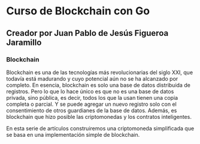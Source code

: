 # Curso de Blockchain con Go

## Creador por Juan Pablo de Jesús Figueroa Jaramillo

### Blockchain

Blockchain es una de las tecnologías más revolucionarias del siglo XXI, que todavía está madurando y cuyo potencial aún no se ha alcanzado por completo. En esencia, blockchain es solo una base de datos distribuida de registros. Pero lo que lo hace único es que no es una base de datos privada, sino pública, es decir, todos los que la usan tienen una copia completa o parcial. Y se puede agregar un nuevo registro solo con el consentimiento de otros guardianes de la base de datos. Además, es blockchain que hizo posible las criptomonedas y los contratos inteligentes.

En esta serie de artículos construiremos una criptomoneda simplificada que se basa en una implementación simple de blockchain.

